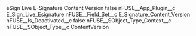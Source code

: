 <?xml version="1.0" encoding="UTF-8"?>
<CustomMetadata xmlns="http://soap.sforce.com/2006/04/metadata" xmlns:xsi="http://www.w3.org/2001/XMLSchema-instance" xmlns:xsd="http://www.w3.org/2001/XMLSchema">
    <label>eSign Live E-Signature Content Version</label>
    <protected>false</protected>
    <values>
        <field>nFUSE__App_Plugin__c</field>
        <value xsi:type="xsd:string">E_Sign_Live_Esignature</value>
    </values>
    <values>
        <field>nFUSE__Field_Set__c</field>
        <value xsi:type="xsd:string">E_Signature_Content_Version</value>
    </values>
    <values>
        <field>nFUSE__Is_Deactivated__c</field>
        <value xsi:type="xsd:boolean">false</value>
    </values>
    <values>
        <field>nFUSE__SObject_Type_Context__c</field>
        <value xsi:nil="true"/>
    </values>
    <values>
        <field>nFUSE__SObject_Type__c</field>
        <value xsi:type="xsd:string">ContentVersion</value>
    </values>
</CustomMetadata>
